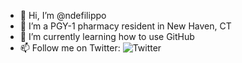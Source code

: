 - 👋 Hi, I’m @ndefilippo
- 👀 I’m a PGY-1 pharmacy resident in New Haven, CT
- 🌱 I’m currently learning how to use GitHub
- 📫 Follow me on Twitter: ![Twitter][1.2]

<!-- Icons -->

[1.2]: https://img.shields.io/twitter/follow/ConnPharmIntern?style=social

<!---
ndefilippo/ndefilippo is a ✨ special ✨ repository because its `README.md` (this file) appears on your GitHub profile.
You can click the Preview link to take a look at your changes.
--->
